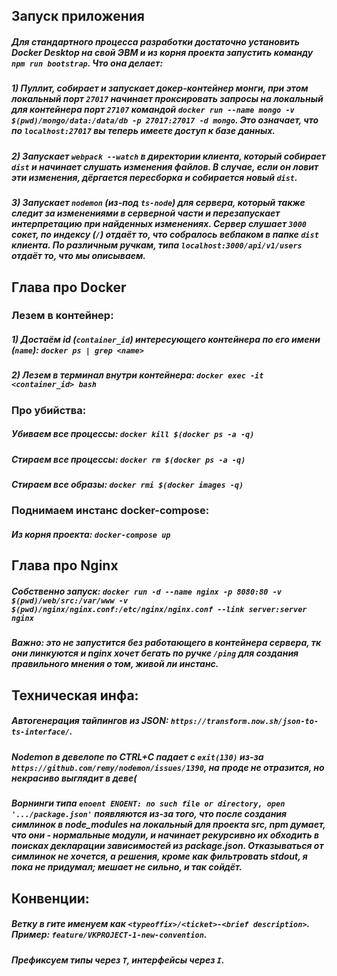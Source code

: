 ## Запуск приложения

##### Для стандартного процесса разработки достаточно установить Docker Desktop на свой ЭВМ и из корня проекта запустить команду `npm run bootstrap`. Что она делает:
##### 1) Пуллит, собирает и запускает докер-контейнер монги, при этом локальный порт `27017` начинает проксировать запросы на локальный для контейнера порт `27107` командой `docker run --name mongo -v $(pwd)/mongo/data:/data/db -p 27017:27017 -d mongo`. Это означает, что по `localhost:27017` вы теперь имеете доступ к базе данных.
##### 2) Запускает `webpack --watch` в директории клиента, который собирает `dist` и начинает слушать изменения файлов. В случае, если он ловит эти изменения, дёргается пересборка и собирается новый `dist`.
##### 3) Запускает `nodemon` (из-под `ts-node`) для сервера, который также следит за изменениями в серверной части и перезапускает интерпретацию при найденных изменениях. Сервер слушает `3000` сокет, по индексу (`/`) отдаёт то, что собралось вебпаком в папке `dist` клиента. По различным ручкам, типа `localhost:3000/api/v1/users` отдаёт то, что мы описываем.

## Глава про Docker

### Лезем в контейнер:
##### 1) Достаём id (`container_id`) интересующего контейнера по его имени (`name`): `docker ps | grep <name>` 
##### 2) Лезем в терминал внутри контейнера: `docker exec -it <container_id> bash`

### Про убийства:
##### Убиваем все процессы: `docker kill $(docker ps -a -q)`
##### Стираем все процессы: `docker rm $(docker ps -a -q)`
##### Стираем все образы: `docker rmi $(docker images -q)`

### Поднимаем инстанс docker-compose:
##### Из корня проекта: `docker-compose up`

## Глава про Nginx

##### Собственно запуск: `docker run -d --name nginx -p 8080:80 -v $(pwd)/web/src:/var/www -v $(pwd)/nginx/nginx.conf:/etc/nginx/nginx.conf --link server:server nginx`
##### Важно: это не запустится без работающего в контейнера сервера, тк они линкуются и nginx хочет бегать по ручке `/ping` для создания правильного мнения о том, живой ли инстанс.

## Техническая инфа:
##### Автогенерация тайпингов из JSON: `https://transform.now.sh/json-to-ts-interface/`.
##### Nodemon в девелопе по CTRL+C падает с `exit(130)` из-за `https://github.com/remy/nodemon/issues/1390`, на проде не отразится, но некрасиво выглядит в деве(
##### Ворнинги типа `enoent ENOENT: no such file or directory, open '.../package.json'` появляются из-за того, что после создания симлинок в node_modules на локальный для проекта src, npm думает, что они - нормальные модули, и начинает рекурсивно их обходить в поисках декларации зависимостей из package.json. Отказываться от симлинок не хочется, а решения, кроме как фильтровать stdout, я пока не придумал; мешает не сильно, и так сойдёт.

## Конвенции:
##### Ветку в гите именуем как `<typeoffix>/<ticket>-<brief description>`. Пример: `feature/VKPROJECT-1-new-convention`.

##### Префиксуем типы через `T`, интерфейсы через `I`.
